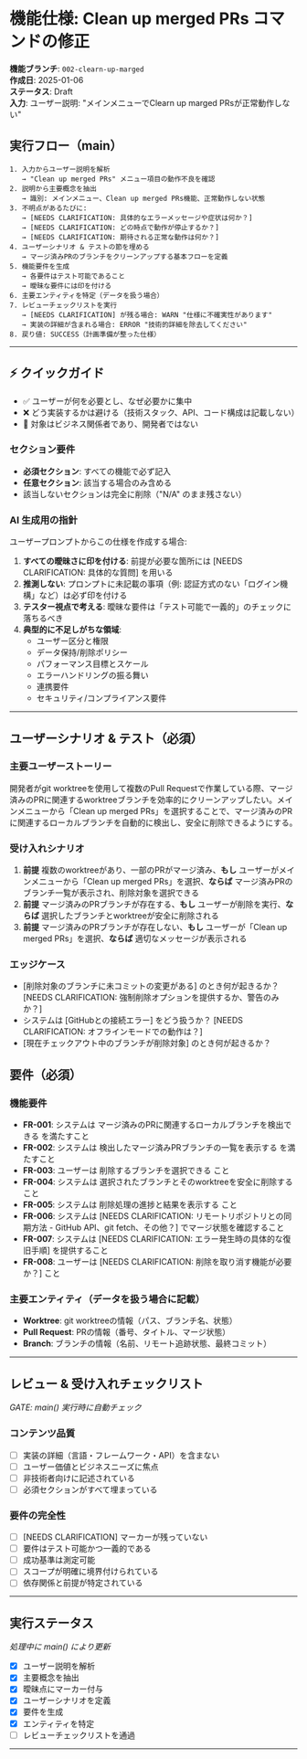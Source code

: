 # 機能仕様: Clean up merged PRs コマンドの修正

**機能ブランチ**: `002-clearn-up-marged`  
**作成日**: 2025-01-06  
**ステータス**: Draft  
**入力**: ユーザー説明: "メインメニューでClearn up marged PRsが正常動作しない"

## 実行フロー（main）
```
1. 入力からユーザー説明を解析
   → "Clean up merged PRs" メニュー項目の動作不良を確認
2. 説明から主要概念を抽出
   → 識別: メインメニュー、Clean up merged PRs機能、正常動作しない状態
3. 不明点があるたびに:
   → [NEEDS CLARIFICATION: 具体的なエラーメッセージや症状は何か？]
   → [NEEDS CLARIFICATION: どの時点で動作が停止するか？]
   → [NEEDS CLARIFICATION: 期待される正常な動作は何か？]
4. ユーザーシナリオ & テストの節を埋める
   → マージ済みPRのブランチをクリーンアップする基本フローを定義
5. 機能要件を生成
   → 各要件はテスト可能であること
   → 曖昧な要件には印を付ける
6. 主要エンティティを特定（データを扱う場合）
7. レビューチェックリストを実行
   → [NEEDS CLARIFICATION] が残る場合: WARN "仕様に不確実性があります"
   → 実装の詳細が含まれる場合: ERROR "技術的詳細を除去してください"
8. 戻り値: SUCCESS（計画準備が整った仕様）
```

---

## ⚡ クイックガイド
- ✅ ユーザーが何を必要とし、なぜ必要かに集中
- ❌ どう実装するかは避ける（技術スタック、API、コード構成は記載しない）
- 👥 対象はビジネス関係者であり、開発者ではない

### セクション要件
- **必須セクション**: すべての機能で必ず記入
- **任意セクション**: 該当する場合のみ含める
- 該当しないセクションは完全に削除（"N/A" のまま残さない）

### AI 生成用の指針
ユーザープロンプトからこの仕様を作成する場合:
1. **すべての曖昧さに印を付ける**: 前提が必要な箇所には [NEEDS CLARIFICATION: 具体的な質問] を用いる
2. **推測しない**: プロンプトに未記載の事項（例: 認証方式のない「ログイン機構」など）は必ず印を付ける
3. **テスター視点で考える**: 曖昧な要件は「テスト可能で一義的」のチェックに落ちるべき
4. **典型的に不足しがちな領域**:
   - ユーザー区分と権限
   - データ保持/削除ポリシー  
   - パフォーマンス目標とスケール
   - エラーハンドリングの振る舞い
   - 連携要件
   - セキュリティ/コンプライアンス要件

---

## ユーザーシナリオ & テスト（必須）

### 主要ユーザーストーリー
開発者がgit worktreeを使用して複数のPull Requestで作業している際、マージ済みのPRに関連するworktreeブランチを効率的にクリーンアップしたい。メインメニューから「Clean up merged PRs」を選択することで、マージ済みのPRに関連するローカルブランチを自動的に検出し、安全に削除できるようにする。

### 受け入れシナリオ
1. **前提** 複数のworktreeがあり、一部のPRがマージ済み、**もし** ユーザーがメインメニューから「Clean up merged PRs」を選択、**ならば** マージ済みPRのブランチ一覧が表示され、削除対象を選択できる
2. **前提** マージ済みのPRブランチが存在する、**もし** ユーザーが削除を実行、**ならば** 選択したブランチとworktreeが安全に削除される
3. **前提** マージ済みのPRブランチが存在しない、**もし** ユーザーが「Clean up merged PRs」を選択、**ならば** 適切なメッセージが表示される

### エッジケース
- [削除対象のブランチに未コミットの変更がある] のとき何が起きるか？ [NEEDS CLARIFICATION: 強制削除オプションを提供するか、警告のみか？]
- システムは [GitHubとの接続エラー] をどう扱うか？ [NEEDS CLARIFICATION: オフラインモードでの動作は？]
- [現在チェックアウト中のブランチが削除対象] のとき何が起きるか？

## 要件（必須）

### 機能要件
- **FR-001**: システムは マージ済みのPRに関連するローカルブランチを検出できる を満たすこと
- **FR-002**: システムは 検出したマージ済みPRブランチの一覧を表示する を満たすこと  
- **FR-003**: ユーザーは 削除するブランチを選択できる こと
- **FR-004**: システムは 選択されたブランチとそのworktreeを安全に削除する こと
- **FR-005**: システムは 削除処理の進捗と結果を表示する こと
- **FR-006**: システムは [NEEDS CLARIFICATION: リモートリポジトリとの同期方法 - GitHub API、git fetch、その他？] でマージ状態を確認すること
- **FR-007**: システムは [NEEDS CLARIFICATION: エラー発生時の具体的な復旧手順] を提供すること
- **FR-008**: ユーザーは [NEEDS CLARIFICATION: 削除を取り消す機能が必要か？] こと

### 主要エンティティ（データを扱う場合に記載）
- **Worktree**: git worktreeの情報（パス、ブランチ名、状態）
- **Pull Request**: PRの情報（番号、タイトル、マージ状態）
- **Branch**: ブランチの情報（名前、リモート追跡状態、最終コミット）

---

## レビュー & 受け入れチェックリスト
*GATE: main() 実行時に自動チェック*

### コンテンツ品質
- [ ] 実装の詳細（言語・フレームワーク・API）を含まない
- [ ] ユーザー価値とビジネスニーズに焦点
- [ ] 非技術者向けに記述されている
- [ ] 必須セクションがすべて埋まっている

### 要件の完全性
- [ ] [NEEDS CLARIFICATION] マーカーが残っていない
- [ ] 要件はテスト可能かつ一義的である  
- [ ] 成功基準は測定可能
- [ ] スコープが明確に境界付けられている
- [ ] 依存関係と前提が特定されている

---

## 実行ステータス
*処理中に main() により更新*

- [x] ユーザー説明を解析
- [x] 主要概念を抽出
- [x] 曖昧点にマーカー付与
- [x] ユーザーシナリオを定義
- [x] 要件を生成
- [x] エンティティを特定
- [ ] レビューチェックリストを通過

---